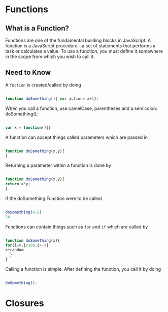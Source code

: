 # Functions
## What is a Function?

Functions are one of the fundamental building blocks in JavaScript. A function is a JavaScript procedure—a set of statements that performs a task or calculates a value. To use a function, you must define it somewhere in the scope from which you wish to call it.

## Need to Know


A `fuction` is created/called by doing 
```javascript

function doSomething(){ var action= x+1};

```
When you call a function, use camelCase, parentheses and a semicolon: doSomething();

```javascript

var x = function(){}

````



A function can accept things called parameters which are passed in

```javascript

function doSomething(x,y){
}

```

Returning a parameter within a function is done by

```javascript

function doSomething(x,y){
return x*y;
}

```
If the doSomething Function were to be called

```javascript

doSomething(4,6)
24
```


Functions can contain things such as `for` and `if` which are called by
```javascript

function doSomething(x){
for(i=0;i<100;i++){
x+random
  }
}

```

Calling a function is simple. After defining the function, you call it by doing

```javascript

doSomething();

```
# Closures




